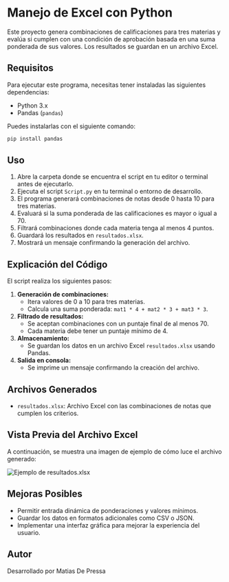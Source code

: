 # Manejo de Excel con Python

Este proyecto genera combinaciones de calificaciones para tres materias y evalúa si cumplen con una condición de aprobación basada en una suma ponderada de sus valores. Los resultados se guardan en un archivo Excel.

## Requisitos

Para ejecutar este programa, necesitas tener instaladas las siguientes dependencias:

- Python 3.x
- Pandas (`pandas`)

Puedes instalarlas con el siguiente comando:

```bash
pip install pandas
```

## Uso

1. Abre la carpeta donde se encuentra el script en tu editor o terminal antes de ejecutarlo.
2. Ejecuta el script `Script.py` en tu terminal o entorno de desarrollo.
3. El programa generará combinaciones de notas desde 0 hasta 10 para tres materias.
4. Evaluará si la suma ponderada de las calificaciones es mayor o igual a 70.
5. Filtrará combinaciones donde cada materia tenga al menos 4 puntos.
6. Guardará los resultados en `resultados.xlsx`.
7. Mostrará un mensaje confirmando la generación del archivo.

## Explicación del Código

El script realiza los siguientes pasos:

1. **Generación de combinaciones:**
   - Itera valores de 0 a 10 para tres materias.
   - Calcula una suma ponderada: `mat1 * 4 + mat2 * 3 + mat3 * 3`.
2. **Filtrado de resultados:**
   - Se aceptan combinaciones con un puntaje final de al menos 70.
   - Cada materia debe tener un puntaje mínimo de 4.
3. **Almacenamiento:**
   - Se guardan los datos en un archivo Excel `resultados.xlsx` usando Pandas.
4. **Salida en consola:**
   - Se imprime un mensaje confirmando la creación del archivo.

## Archivos Generados

- `resultados.xlsx`: Archivo Excel con las combinaciones de notas que cumplen los criterios.

## Vista Previa del Archivo Excel

A continuación, se muestra una imagen de ejemplo de cómo luce el archivo generado:

![Ejemplo de resultados.xlsx](imagenejemplo.jpg)

## Mejoras Posibles

- Permitir entrada dinámica de ponderaciones y valores mínimos.
- Guardar los datos en formatos adicionales como CSV o JSON.
- Implementar una interfaz gráfica para mejorar la experiencia del usuario.

## Autor

Desarrollado por Matias De Pressa


